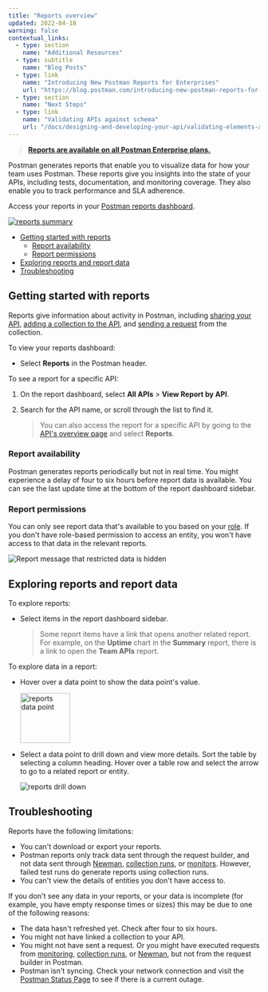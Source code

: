 ```yaml
---
title: "Reports overview"
updated: 2022-04-18
warning: false
contextual_links:
  - type: section
    name: "Additional Resources"
  - type: subtitle
    name: "Blog Posts"
  - type: link
    name: "Introducing New Postman Reports for Enterprises"
    url: "https://blog.postman.com/introducing-new-postman-reports-for-enterprises/"
  - type: section
    name: "Next Steps"
  - type: link
    name: "Validating APIs against schema"
    url: "/docs/designing-and-developing-your-api/validating-elements-against-schema/"
---
```


> [__Reports are available on all Postman Enterprise plans.__](https://www.postman.com/pricing)

Postman generates reports that enable you to visualize data for how your team uses Postman. These reports give you insights into the state of your APIs, including tests, documentation, and monitoring coverage. They also enable you to track performance and SLA adherence.

Access your reports in your [Postman reports dashboard](https://go.postman.co/reports/summary).

[![reports summary](https://assets.postman.com/postman-docs/reports-overview.jpg)](https://assets.postman.com/postman-docs/reports-overview.jpg)

* [Getting started with reports](#getting-started-with-reports)
    * [Report availability](#report-availability)
    * [Report permissions](#report-permissions)
* [Exploring reports and report data](#exploring-reports-and-report-data)
* [Troubleshooting](#troubleshooting)

## Getting started with reports

Reports give information about activity in Postman, including [sharing your API](/docs/designing-and-developing-your-api/managing-apis/), [adding a collection to the API](/docs/designing-and-developing-your-api/defining-an-api/#generating-a-collection), and [sending a request](/docs/sending-requests/requests/) from the collection.

To view your reports dashboard:

* Select **Reports** in the Postman header.

To see a report for a specific API:

1. On the report dashboard, select **All APIs** > **View Report by API**.
1. Search for the API name, or scroll through the list to find it.

    > You can also access the report for a specific API by going to the [API's overview page](/docs/designing-and-developing-your-api/the-api-workflow/#navigating-the-api-builder) and select **Reports**.

### Report availability

Postman generates reports periodically but not in real time. You might experience a delay of four to six hours before report data is available. You can see the last update time at the bottom of the report dashboard sidebar.

### Report permissions

You can only see report data that's available to you based on your [role](/docs/collaborating-in-postman/roles-and-permissions/). If you don't have role-based permission to access an entity, you won't have access to that data in the relevant reports.

![Report message that restricted data is hidden](https://assets.postman.com/postman-docs/reports-restricted-data-v9.jpg)

## Exploring reports and report data

To explore reports:

* Select items in the report dashboard sidebar.

    > Some report items have a link that opens another related report. For example, on the **Uptime** chart in the **Summary** report, there is a link to open the **Team APIs** report.

To explore data in a report:

* Hover over a data point to show the data point's value.

    <img src="https://assets.postman.com/postman-docs/reports-datapoint-hover.jpg" alt="reports data point" width="100px" />

* Select a data point to drill down and view more details. Sort the table by selecting a column heading. Hover over a table row and select the arrow to go to a related report or entity.

    <img src="https://assets.postman.com/postman-docs/reports-drilldown.jpg" alt="reports drill down" />

## Troubleshooting

Reports have the following limitations:

* You can't download or export your reports.
* Postman reports only track data sent through the request builder, and not data sent through [Newman](/docs/running-collections/using-newman-cli/command-line-integration-with-newman/), [collection runs](/docs/running-collections/intro-to-collection-runs/), or [monitors](/docs/monitoring-your-api/intro-monitors/). However, failed test runs do generate reports using collection runs.
* You can't view the details of entities you don't have access to.

If you don't see any data in your reports, or your data is incomplete (for example, you have empty response times or sizes) this may be due to one of the following reasons:

* The data hasn't refreshed yet. Check after four to six hours.
* You might not have linked a collection to your API.
* You might not have sent a request. Or you might have executed requests from [monitoring](/docs/monitoring-your-api/intro-monitors/), [collection runs](/docs/running-collections/intro-to-collection-runs/), or [Newman](/docs/running-collections/using-newman-cli/command-line-integration-with-newman/), but not from the request builder in Postman.
* Postman isn't syncing. Check your network connection and visit the [Postman Status Page](https://status.postman.com) to see if there is a current outage.
